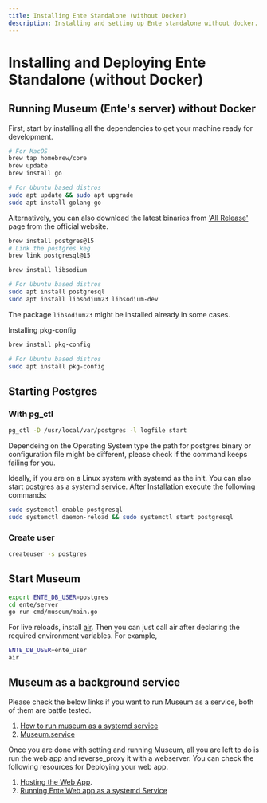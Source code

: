 ```yaml
---
title: Installing Ente Standalone (without Docker)
description: Installing and setting up Ente standalone without docker.
---
```


# Installing and Deploying Ente Standalone (without Docker)

## Running Museum (Ente's server) without Docker

First, start by installing all the dependencies to get your machine ready for development. 

```sh 
# For MacOS
brew tap homebrew/core 
brew update 
brew install go 

# For Ubuntu based distros
sudo apt update && sudo apt upgrade 
sudo apt install golang-go
```

Alternatively, you can also download the latest binaries from ['All Release'](https://go.dev/dl/) page from the official website. 

```sh 
brew install postgres@15 
# Link the postgres keg 
brew link postgresql@15 

brew install libsodium 

# For Ubuntu based distros 
sudo apt install postgresql
sudo apt install libsodium23 libsodium-dev 
```

The package `libsodium23` might be installed already in some cases.

Installing pkg-config

```sh 
brew install pkg-config 

# For Ubuntu based distros 
sudo apt install pkg-config
```

## Starting Postgres 

### With pg_ctl 

```sh 
pg_ctl -D /usr/local/var/postgres -l logfile start 
```

Dependeing on the Operating System type the path for postgres binary or configuration file might be different, please check if the command keeps failing for you. 

Ideally, if you are on a Linux system with systemd as the init. You can also start postgres as a systemd service. After Installation execute the following commands: 

```sh 
sudo systemctl enable postgresql 
sudo systemctl daemon-reload && sudo systemctl start postgresql
```

### Create user 

```sh 
createuser -s postgres
```

## Start Museum 

```sh
export ENTE_DB_USER=postgres 
cd ente/server
go run cmd/museum/main.go
```

For live reloads, install [air](https://github.com/air-verse/air#installation). Then you can just call air after declaring the required environment variables. For example,

```sh
ENTE_DB_USER=ente_user
air
```

## Museum as a background service 

Please check the below links if you want to run Museum as a service, both of them are battle tested.

1. [How to run museum as a systemd service](https://gist.github.com/mngshm/a0edb097c91d1dc45aeed755af310323)
2. [Museum.service](https://github.com/ente-io/ente/blob/23e678889189157ecc389c258267685934b83631/server/scripts/deploy/museum.service#L4)

Once you are done with setting and running Museum, all you are left to do is run the web app and reverse_proxy it with a webserver. You can check the following resources for Deploying your web app. 

1. [Hosting the Web App](https://help.ente.io/self-hosting/guides/web-app).
2. [Running Ente Web app as a systemd Service](https://gist.github.com/mngshm/72e32bd483c2129621ed0d74412492fd)
